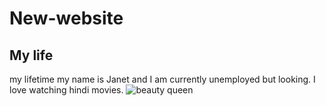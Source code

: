 # New-website
<h2>My life</h2>
my lifetime
my name is Janet and I am currently unemployed but looking. I love watching hindi movies.
<img src="DP.jpg" alt="beauty queen"/>
